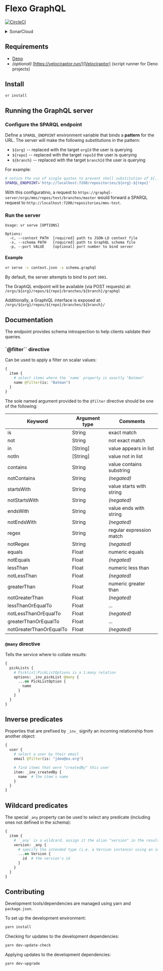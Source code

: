 # Flexo GraphQL

[![CircleCI](https://circleci.com/gh/Open-MBEE/flexo-graphql.svg?style=shield)](https://circleci.com/gh/Open-MBEE/flexo-graphql)
<details>
  <summary>SonarCloud</summary>  

[![Duplicated Lines (%)](https://sonarcloud.io/api/project_badges/measure?project=Open-MBEE_flexo-graphql&metric=duplicated_lines_density)](https://sonarcloud.io/summary/new_code?id=Open-MBEE_flexo-graphql) [![Reliability Rating](https://sonarcloud.io/api/project_badges/measure?project=Open-MBEE_flexo-graphql&metric=reliability_rating)](https://sonarcloud.io/summary/new_code?id=Open-MBEE_flexo-graphql) [![Technical Debt](https://sonarcloud.io/api/project_badges/measure?project=Open-MBEE_flexo-graphql&metric=sqale_index)](https://sonarcloud.io/summary/new_code?id=Open-MBEE_flexo-graphql) [![Lines of Code](https://sonarcloud.io/api/project_badges/measure?project=Open-MBEE_flexo-graphql&metric=ncloc)](https://sonarcloud.io/summary/new_code?id=Open-MBEE_flexo-graphql) [![Code Smells](https://sonarcloud.io/api/project_badges/measure?project=Open-MBEE_flexo-graphql&metric=code_smells)](https://sonarcloud.io/summary/new_code?id=Open-MBEE_flexo-graphql) [![Maintainability Rating](https://sonarcloud.io/api/project_badges/measure?project=Open-MBEE_flexo-graphql&metric=sqale_rating)](https://sonarcloud.io/summary/new_code?id=Open-MBEE_flexo-graphql) [![Security Rating](https://sonarcloud.io/api/project_badges/measure?project=Open-MBEE_flexo-graphql&metric=security_rating)](https://sonarcloud.io/summary/new_code?id=Open-MBEE_flexo-graphql) [![Bugs](https://sonarcloud.io/api/project_badges/measure?project=Open-MBEE_flexo-graphql&metric=bugs)](https://sonarcloud.io/summary/new_code?id=Open-MBEE_flexo-graphql) [![Vulnerabilities](https://sonarcloud.io/api/project_badges/measure?project=Open-MBEE_flexo-graphql&metric=vulnerabilities)](https://sonarcloud.io/summary/new_code?id=Open-MBEE_flexo-graphql)  
</details>

## Requirements

 - [Deno](https://deno.com/)
 - _(optional)_ [https://velociraptor.run/](Velociraptor) (script runner for Deno projects)


## Install

```sh
vr install
```


## Running the GraphQL server

### Configure the SPARQL endpoint

Define a `SPARQL_ENDPOINT` environment variable that binds a **pattern** for the URL. The server will make the following substitutions in the pattern:
 - `${org}` -- replaced with the target `orgId` the user is querying
 - `${repo}` -- replaced with the target `repoId` the user is querying
 - `${branch}` -- replaced with the target `branchId` the user is querying

For example:
```bash
# notice the use of single quotes to prevent shell substitution of ${..}
SPARQL_ENDPOINT='http://localhost:7200/repositories/${org}-${repo}'
```

With this configuratino, a request to `https://graphql-server/orgs/mms/repos/test/branches/master` would forward a SPARQL request to `http://localhost:7200/repositories/mms-test`.


### Run the server

```
Usage: vr serve [OPTIONS]

Options:
  -c, --context PATH  [required] path to JSON-LD context file
  -s, --schema PATH   [required] path to GraphQL schema file
  -p, --port VALUE    [optional] port number to bind server
```

#### Example

```sh
vr serve -c context.json -s schema.graphql
```

By default, the server attempts to bind to port `3001`.

The GraphQL endpoint will be available (via POST requests) at: `/orgs/${org}/repos/${repo}/branches/${branch}/graphql`

Additionally, a GraphiQL interface is exposed at: `/orgs/${org}/repos/${repo}/branches/${branch}/`


## Documentation

The endpoint provides schema introspection to help clients validate their queries.


### `@filter`` directive

Can be used to apply a filter on scalar values:

```graphql
{
  item {
    # select items where the `name` property is exactly "Batman"
    name @filter(is: "Batman")
  }
}
```

The sole named argument provided to the `@filter` directive should be one of the following:

| Keyword                  | Argument type | Comments                  |
| ------------------------ | ------------- | ------------------------- |
| is                       | String        | exact match               |
| not                      | String        | not exact match           |
| in                       | \[String\]    | value appears in list     |
| notIn                    | \[String\]    | value not in list         |
| contains                 | String        | value contains substring  |
| notContains              | String        | _(negated)_               |
| startsWith               | String        | value starts with string  |
| notStartsWith            | String        | _(negated)_               |
| endsWith                 | String        | value ends with string    |
| notEndsWith              | String        | _(negated)_               |
| regex                    | String        | regular expression match  |
| notRegex                 | String        | _(negated)_               |
| equals                   | Float         | numeric equals            |
| notEquals                | Float         | _(negated)_               |
| lessThan                 | Float         | numeric less than         |
| notLessThan              | Float         | _(negated)_               |
| greaterThan              | Float         | numeric greater than      |
| notGreaterThan           | Float         | _(negated)_               |
| lessThanOrEqualTo        | Float         | ...                       |
| notLessThanOrEqualTo     | Float         | _(negated)_               |
| greaterThanOrEqualTo     | Float         | ...                       |
| notGreaterThanOrEqualTo  | Float         | _(negated)_               |


### `@many` directive

Tells the service where to collate results:

```graphql
{
  pickLists {
    # Picklist:PickListOptions is a 1:many relation
    options: _inv_pickList @many {
      ...on PickListOption {
        name
      }
    }
  }
}
```


## Inverse predicates

Properties that are prefixed by `_inv_` signify an incoming relationship from another object:

```graphql
{
  user {
    # select a user by their email
    email @filter(is: "jdoe@ex.org")

    # find items that were "createdBy" this user
    item: _inv_createdBy {
      name  # the item's name
    }
  }
}
```


## Wildcard predicates

The special `_any` property can be used to select any predicate (including ones not defined in the schema):

```graphql
{
  item {
    # `_any` is a wildcard, assign it the alias "version" in the results
    version: _any {
      # specify the intended type (i.e. a Version instance) using an inline fragment
      ...on Version {
        id  # the version's id
      }
    }
  }
}
```



## Contributing

Development tools/dependencies are managed using yarn and `package.json`. 

To set up the development environment:
```sh
yarn install
```

Checking for updates to the development dependencies:
```sh
yarn dev-update-check
```

Applying updates to the development dependencies:
```sh
yarn dev-upgrade
```

